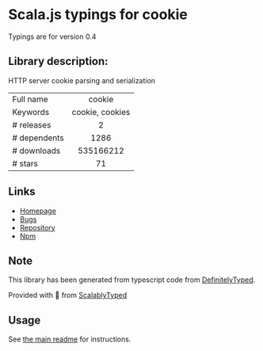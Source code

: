
# Scala.js typings for cookie

Typings are for version 0.4

## Library description:
HTTP server cookie parsing and serialization

|                    |                 |
| ------------------ | :-------------: |
| Full name          | cookie |
| Keywords           | cookie, cookies |
| # releases         | 2 |
| # dependents       | 1286 |
| # downloads        | 535166212 |
| # stars            | 71 |

## Links
- [Homepage](https://github.com/jshttp/cookie#readme)
- [Bugs](https://github.com/jshttp/cookie/issues)
- [Repository](https://github.com/jshttp/cookie)
- [Npm](https://www.npmjs.com/package/cookie)
    


## Note
This library has been generated from typescript code from [DefinitelyTyped](https://definitelytyped.org).

Provided with :purple_heart: from [ScalablyTyped](https://github.com/oyvindberg/ScalablyTyped)

## Usage
See [the main readme](../../readme.md) for instructions.


